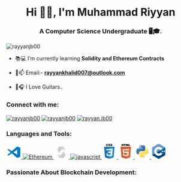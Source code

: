 <h1 align="center">Hi 👋😊, I'm Muhammad Riyyan</h1>
<h3 align="center">A Computer Science Undergraduate 🖥️🎓.</h3>


<p align="left"> <img src="https://komarev.com/ghpvc/?username=rayyanjb00&label=Profile%20views&color=0e75b6&style=flat" alt="rayyanjb00" /> </p>



- 📚💻 I’m currently learning **Solidity and Ethereum Contracts**

- 📧📫 Email:-  **rayyankhalid007@outlook.com**

- 🎸🎧 I Love Guitars..

<h3 align="left">Connect with me:</h3>
<p align="left">
<a href="https://twitter.com/rayyanjb00" target="blank"><img align="center" src="https://raw.githubusercontent.com/rahuldkjain/github-profile-readme-generator/master/src/images/icons/Social/twitter.svg" alt="rayyanjb00" height="30" width="40" /></a>
<a href="https://linkedin.com/in/rayyanjb00" target="blank"><img align="center" src="https://raw.githubusercontent.com/rahuldkjain/github-profile-readme-generator/master/src/images/icons/Social/linked-in-alt.svg" alt="rayyanjb00" height="30" width="40" /></a>
<a href="https://instagram.com/rayyan.jb00" target="blank"><img align="center" src="https://raw.githubusercontent.com/rahuldkjain/github-profile-readme-generator/master/src/images/icons/Social/instagram.svg" alt="rayyan.jb00" height="30" width="40" /></a>
</p>


<h3 align="left">Languages and Tools:</h3>
<p align="left"> <a href="https://code.visualstudio.com/" target="_blank" rel="noreferrer"> <img src="https://github.com/vscode-icons/vscode-icons/blob/master/icons/file_type_vscode2.svg" alt="VSCode" width="40" height="35"/> </a><a href="https://ethereum.org/en/" target="_blank" rel="noreferrer"> <img src="https://www.logo.wine/a/logo/Ethereum/Ethereum-Logo.wine.svg" alt="Ethereum" width="35" height="40"/> </a><a href="https://soliditylang.org/" target="_blank" rel="noreferrer"> <img src="https://github.com/vscode-icons/vscode-icons/blob/master/icons/file_type_solidity.svg" alt="Solidity" width="40" height="35"/> </a> <a href="https://developer.mozilla.org/en-US/docs/Web/JavaScript" target="_blank" rel="noreferrer"> <img src="https://raw.github.com/voodootikigod/logo.js/master/universaljs/UniversalJS.png" alt="javascript" width="40" height="40"/> </a> <a href="https://www.w3schools.com/css/" target="_blank" rel="noreferrer"> <img src="https://raw.githubusercontent.com/devicons/devicon/master/icons/css3/css3-original-wordmark.svg" alt="css3" width="40" height="40"/> </a> <a href="https://www.w3.org/html/" target="_blank" rel="noreferrer"> <img src="https://raw.githubusercontent.com/devicons/devicon/master/icons/html5/html5-original-wordmark.svg" alt="html5" width="40" height="40"/> </a>  <a href="https://www.python.org" target="_blank" rel="noreferrer"> <img src="https://raw.githubusercontent.com/devicons/devicon/master/icons/python/python-original.svg" alt="python" width="40" height="40"/> </a><a href="https://www.w3schools.com/cpp/" target="_blank" rel="noreferrer"> <img src="https://raw.githubusercontent.com/devicons/devicon/master/icons/cplusplus/cplusplus-original.svg" alt="cplusplus" width="40" height="40"/> </a> </p>
<h3 align="left">Passionate About Blockchain Development:</h3>



